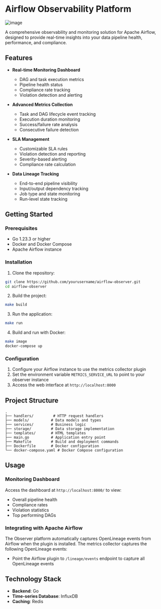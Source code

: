 # Airflow Observability Platform
![image](https://github.com/user-attachments/assets/e1f83c90-cb6b-42ff-805d-8eabd8c13369)

A comprehensive observability and monitoring solution for Apache Airflow, designed to provide real-time insights into your data pipeline health, performance, and compliance.

## Features

- **Real-time Monitoring Dashboard**
  - DAG and task execution metrics
  - Pipeline health status
  - Compliance rate tracking
  - Violation detection and alerting

- **Advanced Metrics Collection**
  - Task and DAG lifecycle event tracking
  - Execution duration monitoring
  - Success/failure rate analysis
  - Consecutive failure detection

- **SLA Management**
  - Customizable SLA rules
  - Violation detection and reporting
  - Severity-based alerting
  - Compliance rate calculation

- **Data Lineage Tracking**
  - End-to-end pipeline visibility
  - Input/output dependency tracking
  - Job type and state monitoring
  - Run-level state tracking

## Getting Started

### Prerequisites

- Go 1.23.3 or higher
- Docker and Docker Compose
- Apache Airflow instance

### Installation

1. Clone the repository:
```bash
git clone https://github.com/yourusername/airflow-observer.git
cd airflow-observer
```

2. Build the project:
```bash
make build
```

3. Run the application:
```bash
make run
```

4. Build and run with Docker:
```bash
make image
docker-compose up
```

### Configuration

1. Configure your Airflow instance to use the metrics collector plugin
2. Set the environment variable `METRICS_SERVICE_URL` to point to your observer instance
3. Access the web interface at `http://localhost:8000`

## Project Structure

```
.
├── handlers/         # HTTP request handlers
├── models/          # Data models and types
├── services/        # Business logic
├── storage/         # Data storage implementation
├── templates/       # HTML templates
├── main.go          # Application entry point
├── Makefile         # Build and deployment commands
├── Dockerfile       # Docker configuration
└── docker-compose.yaml # Docker Compose configuration
```

## Usage

### Monitoring Dashboard

Access the dashboard at `http://localhost:8000/` to view:
- Overall pipeline health
- Compliance rates
- Violation statistics
- Top performing DAGs

### Integrating with Apache Airflow

The Observer platform automatically captures OpenLineage events from Airflow when the plugin is installed. The metrics collector captures the following OpenLineage events:
- Point the Airflow plugin to `/lineage/events` endpoint to capture all OpenLineage events

## Technology Stack

- **Backend**: Go
- **Time-series Database**: InfluxDB
- **Caching**: Redis
